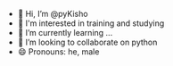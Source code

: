 - 👋 Hi, I’m @pyKisho
- 👀 I'm interested in training and studying
- 🌱 I’m currently learning ...
- 💞️ I’m looking to collaborate on python
- 😄 Pronouns: he, male 

<!---
pyKlsho/pyKlsho is a ✨ special ✨ repository because its `README.md` (this file) appears on your GitHub profile.
You can click the Preview link to take a look at your changes.
--->
